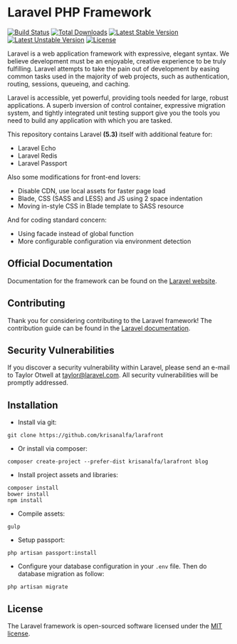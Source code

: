 # Laravel PHP Framework

[![Build Status](https://travis-ci.org/laravel/framework.svg)](https://travis-ci.org/laravel/framework)
[![Total Downloads](https://poser.pugx.org/laravel/framework/d/total.svg)](https://packagist.org/packages/laravel/framework)
[![Latest Stable Version](https://poser.pugx.org/laravel/framework/v/stable.svg)](https://packagist.org/packages/laravel/framework)
[![Latest Unstable Version](https://poser.pugx.org/laravel/framework/v/unstable.svg)](https://packagist.org/packages/laravel/framework)
[![License](https://poser.pugx.org/laravel/framework/license.svg)](https://packagist.org/packages/laravel/framework)

Laravel is a web application framework with expressive, elegant syntax. We believe development must be an enjoyable, creative experience to be truly fulfilling. Laravel attempts to take the pain out of development by easing common tasks used in the majority of web projects, such as authentication, routing, sessions, queueing, and caching.

Laravel is accessible, yet powerful, providing tools needed for large, robust applications. A superb inversion of control container, expressive migration system, and tightly integrated unit testing support give you the tools you need to build any application with which you are tasked.

This repository contains Laravel **(5.3)** itself with additional feature for:

- Laravel Echo
- Laravel Redis
- Laravel Passport

Also some modifications for front-end lovers:

- Disable CDN, use local assets for faster page load
- Blade, CSS (SASS and LESS) and JS using 2 space indentation
- Moving in-style CSS in Blade template to SASS resource

And for coding standard concern:

- Using facade instead of global function
- More configurable configuration via environment detection

## Official Documentation

Documentation for the framework can be found on the [Laravel website](http://laravel.com/docs).

## Contributing

Thank you for considering contributing to the Laravel framework! The contribution guide can be found in the [Laravel documentation](http://laravel.com/docs/contributions).

## Security Vulnerabilities

If you discover a security vulnerability within Laravel, please send an e-mail to Taylor Otwell at taylor@laravel.com. All security vulnerabilities will be promptly addressed.

## Installation

- Install via git:

```
git clone https://github.com/krisanalfa/larafront
```

- Or install via composer:

```
composer create-project --prefer-dist krisanalfa/larafront blog
```

- Install project assets and libraries:

```
composer install
bower install
npm install
```

- Compile assets:

```
gulp
```

- Setup passport:

```
php artisan passport:install
```

- Configure your database configuration in your `.env` file. Then do database migration as follow:

```
php artisan migrate
```

## License

The Laravel framework is open-sourced software licensed under the [MIT license](http://opensource.org/licenses/MIT).
